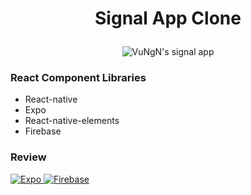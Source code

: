 # <p align="center">Signal App Clone</p>
<p align="center">
   <img  alt="VuNgN's signal app" src="https://user-images.githubusercontent.com/60380217/154507858-07ebcf35-2936-423e-b8a2-185d3253413d.gif" />
</p>

<h3 align="left">React Component Libraries</h3>

- React-native
- Expo
- React-native-elements
- Firebase

<h3 align="left">Review</h3>
<a href="https://expo.dev/@vungn/signalApp?serviceType=classic&distribution=expo-go">
  <img src="https://img.shields.io/badge/-Expo-white?style=for-the-badge&labelColor=white&logo=expo&logoColor=black&link=https://expo.dev/@vungn/signalApp?serviceType=classic&distribution=expo-go/" alt="Expo" />
</a>

<a href="https://signalapp-d1f31.web.app/">
  <img src="https://img.shields.io/badge/-Firebase deploy-blue?style=for-the-badge&labelColor=blue&logo=firebase&logoColor=orange&link=https://signalapp-d1f31.web.app/" alt="Firebase" />
</a>
